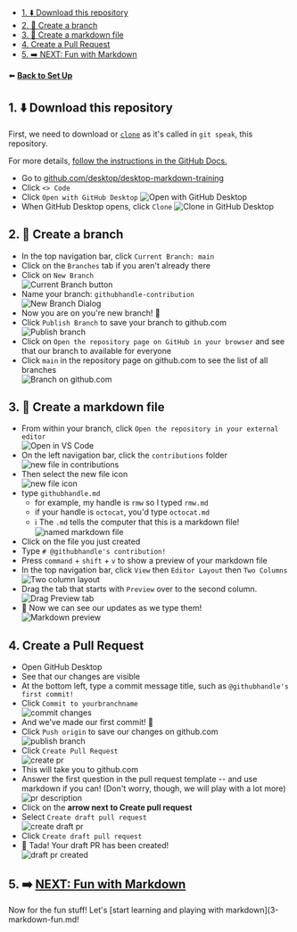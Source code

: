 
- [1. ⬇️ Download this repository](#1-️-download-this-repository)
- [2. 🌳 Create a branch](#2--create-a-branch)
- [3. 📝 Create a markdown file](#3--create-a-markdown-file)
- [4. Create a Pull Request](#4-create-a-pull-request)
- [5. :arrow_right: NEXT: Fun with Markdown](#5-arrow_right-next-fun-with-markdown)

 ⬅️ [**Back to Set Up**](1-set-up.md)

 ## 1. ⬇️ Download this repository

 First, we need to download or [`clone`](https://docs.github.com/en/repositories/creating-and-managing-repositories/cloning-a-repository) as it's called in `git speak`, this repository.

 For more details, [follow the instructions in the GitHub Docs.](https://docs.github.com/en/desktop/contributing-and-collaborating-using-github-desktop/adding-and-cloning-repositories/cloning-a-repository-from-github-to-github-desktop)

 - Go to [github.com/desktop/desktop-markdown-training](https://github.com/desktop/desktop-markdown-training)
 - Click `<> Code`
 - Click `Open with GitHub Desktop`
![Open with GitHub Desktop](images/open-with-desktop.png)
- When GitHub Desktop opens, click `Clone`
![Clone in GitHub Desktop](images/clone-button-url-mac.png)

## 2. 🌳 Create a branch

- In the top navigation bar, click `Current Branch: main`
- Click on the `Branches` tab if you aren't already there
- Click on `New Branch`
  <br />![Current Branch button](images/create-new-branch.png)
- Name your branch: `githubhandle-contribution`
<br />![New Branch Dialog](images/new-branch-dialog.png)
- Now you are on you're new branch! 🎉
- Click `Publish Branch` to save your branch to github.com
<br />![Publish branch](images/branch-created.png)
- Click on `Open the repository page on GitHub in your browser` and see that our branch to available for everyone
- Click `main` in the repository page on github.com to see the list of all branches
  <br />![Branch on github.com](images/branch-on-dotcom.png)

## 3. 📝 Create a markdown file

- From within your branch, click `Open the repository in your external editor`
<br />![Open in VS Code](images/open-in-vscode.png)
- On the left navigation bar, click the `contributions` folder
  <br />![new file in contributions](images/vscode-add-file.png)
- Then select the new file icon
  <br />![new file icon](images/vscode-new-file-icon.png)
- type `githubhandle.md`
  - for example, my handle is `rmw` so I typed `rmw.md`
  - if your handle is `octocat`, you'd type `octocat.md`
  - ℹ️ The `.md` tells the computer that this is a markdown file!
<br />![named markdown file](images/name-md-file.png)
- Click on the file you just created
- Type `# @githubhandle's contribution!`
- Press `command` + `shift` + `v` to show a preview of your markdown file
- In the top navigation bar, click `View` then `Editor Layout` then `Two Columns`
  <br />![Two column layout](images/two-column-layout.png)
- Drag the tab that starts with `Preview` over to the second column.
<br />![Drag Preview tab](images/drag-preview.png)
- 🎉 Now we can see our updates as we type them!
<br />![Markdown preview](images/md-preview.png)
  
## 4. Create a Pull Request

- Open GitHub Desktop
- See that our changes are visible  
- At the bottom left, type a commit message title, such as `@githubhandle's first commit!`
- Click `Commit to yourbranchname`
<br />![commit changes](images/commit-changes.png)
- And we've made our first commit! 🥳
- Click `Push origin` to save our changes on github.com
<br />![publish branch](images/push-origin.png)
- Click `Create Pull Request`
<br />![create pr](images/create-pr.png)
- This will take you to github.com
- Answer the first question in the pull request template -- and use markdown if you can! (Don't worry, though, we will play with a lot more)
<br />![pr description](images/pr-description1.png)
- Click on the **arrow next to Create pull request**
- Select `Create draft pull request`
  <br />![create draft pr](images/create-draft-pr.png)
- Click `Create draft pull request`
- 🎉 Tada! Your draft PR has been created!
<br />![draft pr created](images/draft-pr-created.png)

 ## 5. :arrow_right: [NEXT: Fun with Markdown](3-markdown-fun.md)

 Now for the fun stuff! Let's [start learning and playing with markdown](3-markdown-fun.md!

